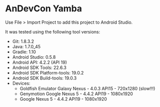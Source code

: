 
# AnDevCon Yamba

Use File > Import Project to add this project to Android Studio.

It was tested using the following tool versions:
 * Git: 1.8.3.2
 * Java: 1.7.0_45
 * Gradle: 1.10
 * Android Studio: 0.5.8
 * Android API: 4.2.2 (API 19)
 * Android SDK Tools: 22.6.3
 * Android SDK Platform-tools: 19.0.2
 * Android SDK Build-tools: 19.0.3
 * Devices:
   * Goldfish Emulator Galaxy Nexus - 4.0.3 API15 - 720x1280 (slow!!!)
   * Genymotion Google Nexus 5 - 4.4.2 API19 - 1080x1920
   * Google Nexus 5 - 4.4.2 API19 - 1080x1920
